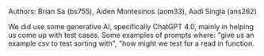 Authors: Brian Sa (bs755), Aiden Montesinos (aom33), Aadi Singla (ans262)

We did use some generative AI, specifically ChatGPT 4.0, mainly in helping us come up with test
cases. Some examples of prompts where: "give us an example csv to test sorting with", "how
might we test for a read in function.